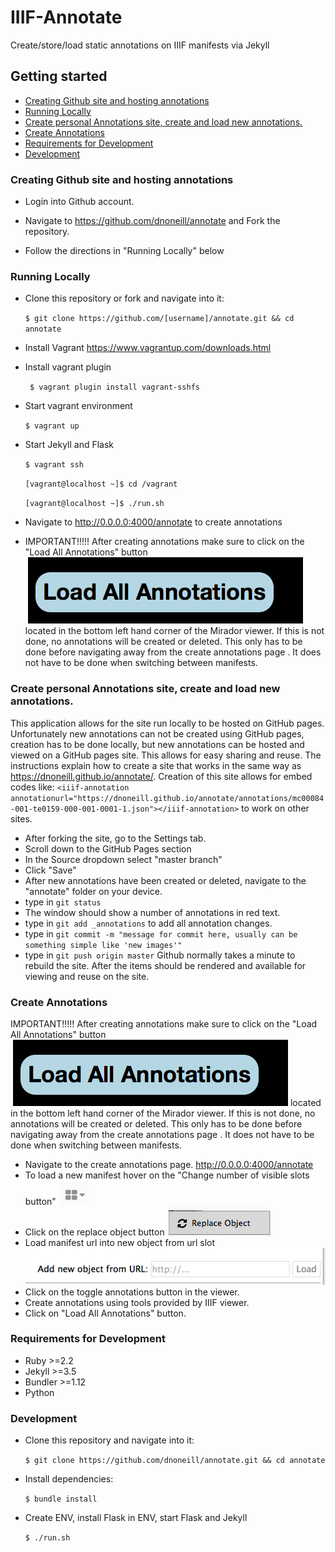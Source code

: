 # IIIF-Annotate

Create/store/load static annotations on IIIF manifests via Jekyll

## Getting started
<!-- TOC depthFrom:3 depthTo:6 withLinks:1 updateOnSave:1 orderedList:0 -->

- [Creating Github site and hosting annotations](#creating-github-site-and-hosting-annotations)
- [Running Locally](#running-locally)
- [Create personal Annotations site, create and load new annotations.](#create-personal-annotations-site-create-and-load-new-annotations)
- [Create Annotations](#create-annotations)
- [Requirements for Development](#requirements-for-development)
- [Development](#development)

<!-- /TOC -->
### Creating Github site and hosting annotations

- Login into Github account.

- Navigate to https://github.com/dnoneill/annotate and Fork the repository.

- Follow the directions in "Running Locally" below

### Running Locally
- Clone this repository or fork and navigate into it:

  `$ git clone https://github.com/[username]/annotate.git && cd annotate`

- Install Vagrant https://www.vagrantup.com/downloads.html

- Install vagrant plugin

  ` $ vagrant plugin install vagrant-sshfs`

- Start vagrant environment

  `$ vagrant up`

- Start Jekyll and Flask

  `$ vagrant ssh`

  `[vagrant@localhost ~]$ cd /vagrant`

  `[vagrant@localhost ~]$ ./run.sh`

- Navigate to http://0.0.0.0:4000/annotate to create annotations

- IMPORTANT!!!!! After creating annotations make sure to click on the "Load All Annotations" button ![load annotations button](images/load_annotations.png) located in the bottom left hand corner of the Mirador viewer. If this is not done, no annotations will be created or deleted. This only has to be done before navigating away from the create annotations page . It does not have to be done when switching between manifests.

### Create personal Annotations site, create and load new annotations.
This application allows for the site run locally to be hosted on GitHub pages. Unfortunately new annotations can not be created using GitHub pages, creation has to be done locally, but new annotations can be hosted and viewed on a GitHub pages site. This allows for easy sharing and reuse. The instructions explain how to create a site that works in the same way as https://dnoneill.github.io/annotate/. Creation of this site allows for embed codes like: `<iiif-annotation annotationurl="https://dnoneill.github.io/annotate/annotations/mc00084-001-te0159-000-001-0001-1.json"></iiif-annotation>` to work on other sites.

- After forking the site, go to the Settings tab.
- Scroll down to the GitHub Pages section
- In the Source dropdown select "master branch"
- Click "Save"
- After new annotations have been created or deleted, navigate to the "annotate" folder on your device.
- type in `git status`
- The window should show a number of annotations in red text.
- type in `git add _annotations` to add all annotation changes.
- type in `git commit -m "message for commit here, usually can be something simple like 'new images'"`
- type in `git push origin master`
Github normally takes a minute to rebuild the site. After the items should be rendered and available for viewing and reuse on the site.

### Create Annotations
IMPORTANT!!!!! After creating annotations make sure to click on the "Load All Annotations" button ![load annotations button](images/load_annotations.png) located in the bottom left hand corner of the Mirador viewer. If this is not done, no annotations will be created or deleted. This only has to be done before navigating away from the create annotations page . It does not have to be done when switching between manifests.
- Navigate to the create annotations page. http://0.0.0.0:4000/annotate
- To load a new manifest hover on the "Change number of visible slots button" ![visible slots button](images/slots_button.png)
- Click on the replace object button ![replace objects](images/replace_object.png)
- Load manifest url into new object from url slot ![new manifest](images/new_manifest.png)
- Click on the toggle annotations button in the viewer.
- Create annotations using tools provided by IIIF viewer.
- Click on "Load All Annotations" button.

### Requirements for Development
- Ruby >=2.2
- Jekyll >=3.5
- Bundler >=1.12
- Python

### Development
- Clone this repository and navigate into it:

  `$ git clone https://github.com/dnoneill/annotate.git && cd annotate`
- Install dependencies:

  `$ bundle install`
- Create ENV, install Flask in ENV, start Flask and Jekyll

  `$ ./run.sh`
